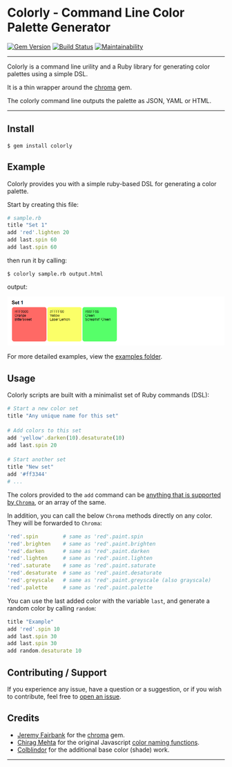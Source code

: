 # Colorly - Command Line Color Palette Generator

[![Gem Version](https://badge.fury.io/rb/colorly.svg)](https://badge.fury.io/rb/colorly)
[![Build Status](https://github.com/DannyBen/colorly/workflows/Test/badge.svg)](https://github.com/DannyBen/colorly/actions?query=workflow%3ATest)
[![Maintainability](https://api.codeclimate.com/v1/badges/a708b1651a6caf451d53/maintainability)](https://codeclimate.com/github/DannyBen/colorly/maintainability)

---

Colorly is a command line urility and a Ruby library for generating color
palettes using a simple DSL.

It is a thin wrapper around the [chroma] gem.

The colorly command line outputs the palette as JSON, YAML or HTML.

---

## Install

```
$ gem install colorly
```

## Example

Colorly provides you with a simple ruby-based DSL for generating a color palette.

Start by creating this file:

```ruby
# sample.rb
title "Set 1"
add 'red'.lighten 20
add last.spin 60
add last.spin 60
```

then run it by calling:

```
$ colorly sample.rb output.html
```

output:

![](assets/readme-sample-1.png)

For more detailed examples, view the [examples folder](examples).


## Usage 

Colorly scripts are built with a minimalist set of Ruby commands (DSL):

```ruby
# Start a new color set
title "Any unique name for this set"

# Add colors to this set
add 'yellow'.darken(10).desaturate(10)
add last.spin 20

# Start another set
title "New set"
add '#ff3344'
# ...
```

The colors provided to the `add` command can be
[anything that is supported by `Chroma`](https://github.com/jfairbank/chroma#creating-colors),
or an array of the same.

In addition, you can call the below `Chroma` methods directly on any color.
They will be forwarded to `Chroma`:

```ruby
'red'.spin        # same as 'red'.paint.spin
'red'.brighten    # same as 'red'.paint.brighten
'red'.darken      # same as 'red'.paint.darken 
'red'.lighten     # same as 'red'.paint.lighten 
'red'.saturate    # same as 'red'.paint.saturate 
'red'.desaturate  # same as 'red'.paint.desaturate 
'red'.greyscale   # same as 'red'.paint.greyscale (also grayscale)
'red'.palette     # same as 'red'.paint.palette
```

You can use the last added color with the variable `last`, and generate a
random color by calling `random`:

```ruby
title "Example"
add 'red'.spin 10
add last.spin 30
add last.spin 30
add random.desaturate 10
```

## Contributing / Support

If you experience any issue, have a question or a suggestion, or if you wish
to contribute, feel free to [open an issue][issues].

## Credits

- [Jeremy Fairbank](https://github.com/jfairbank) for the [chroma] gem.
- [Chirag Mehta](https://chir.ag/) for the original Javascript [color naming functions](https://chir.ag/projects/name-that-color).
- [Colblindor](https://www.color-blindness.com/color-name-hue/) for the additional base color (shade) work.



---

[chroma]: https://github.com/jfairbank/chroma
[issues]: https://github.com/DannyBen/colorly/issues